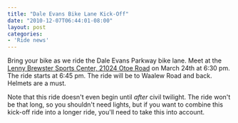 ```yaml
---
title: "Dale Evans Bike Lane Kick-Off"
date: "2010-12-07T06:44:01-08:00"
layout: post
categories:
- 'Ride news'
---
```


Bring your bike as we ride the Dale Evans Parkway bike lane. Meet at the [Lenny Brewster Sports Center, 21024 Otoe Road](https://goo.gl/BB4yg) on March 24th at 6:30 pm. The ride starts at 6:45 pm. The ride will be to Waalew Road and back. Helmets are a must.  
  
Note that this ride doesn't even begin until *after* civil twilight. The ride won't be that long, so you shouldn't need lights, but if you want to combine this kick-off ride into a longer ride, you'll need to take this into account.